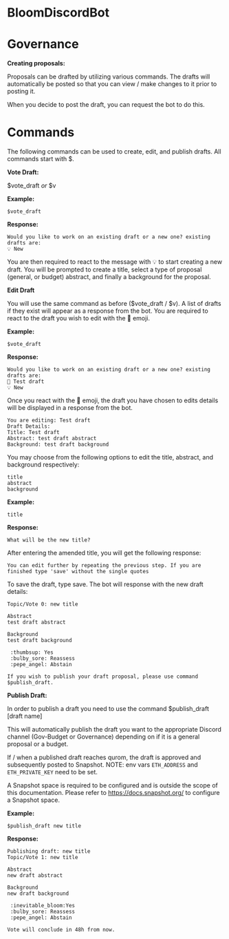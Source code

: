 # BloomDiscordBot

# Governance

**Creating proposals:**

Proposals can be drafted by utilizing various commands. 
The drafts will automatically be posted so that you can view / make changes to it prior to posting it.

When you decide to post the draft, you can request the bot to do this.

# Commands

The following commands can be used to create, edit, and publish drafts.
All commands start with $.

**Vote Draft:**

$vote_draft *or* $v

**Example:**

```$vote_draft``` 

**Response:**

```
Would you like to work on an existing draft or a new one? existing drafts are:
💡 New
```

You are then required to react to the message with 💡 to start creating a new draft. You will be prompted to create a title, select a type of proposal (general, or budget) abstract, and finally a background for the proposal.


**Edit Draft**

You will use the same command as before ($vote_draft / $v). A list of drafts if they exist will appear as a response from the bot. You are required to react to the draft you wish to edit with the 📝 emoji.

**Example:**

```$vote_draft```

**Response:**

```
Would you like to work on an existing draft or a new one? existing drafts are:
📝 Test draft
💡 New
```

Once you react with the 📝 emoji, the draft you have chosen to edits details will be displayed in a response from the bot.

```
You are editing: Test draft
Draft Details:
Title: Test draft
Abstract: test draft abstract
Background: test draft background
```

You may choose from the following options to edit the title, abstract, and background respectively:

```
title
abstract
background
```

**Example:**

```
title
```

**Response:**

```
What will be the new title?
```

After entering the amended title, you will get the following response:

```
You can edit further by repeating the previous step. If you are finished type 'save' without the single quotes
```

To save the draft, type save. The bot will response with the new draft details:

```
Topic/Vote 0: new title

Abstract
test draft abstract

Background
test draft background

 :thumbsup: Yes
 :bulby_sore: Reassess
 :pepe_angel: Abstain

If you wish to publish your draft proposal, please use command $publish_draft.
```

**Publish Draft:**

In order to publish a draft you need to use the command $publish_draft [draft name]

This will automatically publish the draft you want to the appropriate Discord channel (Gov-Budget or Governance) depending on if it is a general proposal or a budget.

If / when a published draft reaches qurom, the draft is approved and subsequently posted to Snapshot. NOTE: env vars ``ETH_ADDRESS`` and ``ETH_PRIVATE_KEY``
need to be set.

A Snapshot space is required to be configured and is outside the scope of this documentation. Please refer to https://docs.snapshot.org/ to configure a Snapshot space.

**Example:**

```$publish_draft new title```

**Response:**

```
Publishing draft: new title
Topic/Vote 1: new title

Abstract
new draft abstract

Background
new draft background

 :inevitable_bloom:Yes
 :bulby_sore: Reassess
 :pepe_angel: Abstain

Vote will conclude in 48h from now.
```

